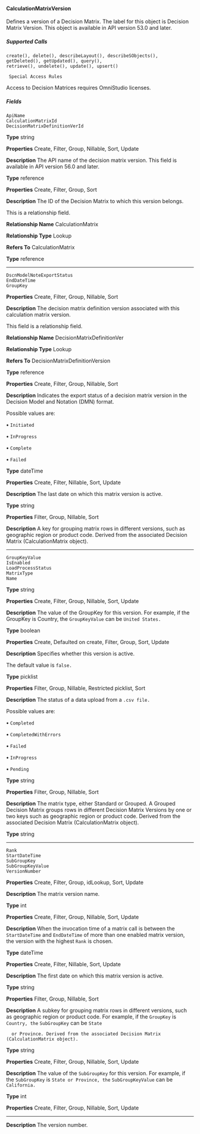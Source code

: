 #### CalculationMatrixVersion

Defines a version of a Decision Matrix. The label for this object is Decision Matrix Version. This object is available in API version 53.0 and
later.

##### Supported Calls
```
create(), delete(), describeLayout(), describeSObjects(), getDeleted(), getUpdated(), query(),
retrieve(), undelete(), update(), upsert()

 Special Access Rules

```
Access to Decision Matrices requires OmniStudio licenses.

##### Fields

```
ApiName
CalculationMatrixId
DecisionMatrixDefinitionVerId

```

**Type**
string

**Properties**
Create, Filter, Group, Nillable, Sort, Update

**Description**
The API name of the decision matrix version. This field is available in API version 56.0 and
later.

**Type**
reference

**Properties**
Create, Filter, Group, Sort

**Description**
The ID of the Decision Matrix to which this version belongs.

This is a relationship field.

**Relationship Name**
CalculationMatrix

**Relationship Type**
Lookup

**Refers To**
CalculationMatrix

**Type**
reference


-----

```
DscnModelNoteExportStatus
EndDateTime
GroupKey

```

**Properties**
Create, Filter, Group, Nillable, Sort

**Description**
The decision matrix definition version associated with this calculation matrix version.

This field is a relationship field.

**Relationship Name**
DecisionMatrixDefinitionVer

**Relationship Type**
Lookup

**Refers To**
DecisionMatrixDefinitionVersion

**Type**
reference

**Properties**
Create, Filter, Group, Nillable, Sort

**Description**
Indicates the export status of a decision matrix version in the Decision Model and Notation
(DMN) format.

Possible values are:

**•** `Initiated`

**•** `InProgress`

**•** `Complete`

**•** `Failed`

**Type**
dateTime

**Properties**
Create, Filter, Nillable, Sort, Update

**Description**
The last date on which this matrix version is active.

**Type**
string

**Properties**
Filter, Group, Nillable, Sort

**Description**
A key for grouping matrix rows in different versions, such as geographic region or product
code. Derived from the associated Decision Matrix (CalculationMatrix object).


-----

```
GroupKeyValue
IsEnabled
LoadProcessStatus
MatrixType
Name

```

**Type**
string

**Properties**
Create, Filter, Group, Nillable, Sort, Update

**Description**
The value of the GroupKey for this version. For example, if the GroupKey is Country,
the `GroupKeyValue` can be `United States.`

**Type**
boolean

**Properties**
Create, Defaulted on create, Filter, Group, Sort, Update

**Description**
Specifies whether this version is active.

The default value is `false.`

**Type**
picklist

**Properties**
Filter, Group, Nillable, Restricted picklist, Sort

**Description**
The status of a data upload from a `.csv file.`

Possible values are:

**•** `Completed`

**•** `CompletedWithErrors`

**•** `Failed`

**•** `InProgress`

**•** `Pending`

**Type**
string

**Properties**
Filter, Group, Nillable, Sort

**Description**
The matrix type, either Standard or Grouped. A Grouped Decision Matrix groups rows
in different Decision Matrix Versions by one or two keys such as geographic region or product
code. Derived from the associated Decision Matrix (CalculationMatrix object).

**Type**
string


-----

```
Rank
StartDateTime
SubGroupKey
SubGroupKeyValue
VersionNumber

```

**Properties**
Create, Filter, Group, idLookup, Sort, Update

**Description**
The matrix version name.

**Type**
int

**Properties**
Create, Filter, Group, Nillable, Sort, Update

**Description**
When the invocation time of a matrix call is between the `StartDateTime` and
`EndDateTime` of more than one enabled matrix version, the version with the highest
`Rank` is chosen.

**Type**
dateTime

**Properties**
Create, Filter, Nillable, Sort, Update

**Description**
The first date on which this matrix version is active.

**Type**
string

**Properties**
Filter, Group, Nillable, Sort

**Description**
A subkey for grouping matrix rows in different versions, such as geographic region or product
code. For example, if the `GroupKey` is `Country, the` `SubGroupKey` can be `State`
```
  or Province. Derived from the associated Decision Matrix (CalculationMatrix object).

```
**Type**
string

**Properties**
Create, Filter, Group, Nillable, Sort, Update

**Description**
The value of the `SubGroupKey` for this version. For example, if the `SubGroupKey` is
`State or Province, the` `SubGroupKeyValue` can be `California.`

**Type**
int

**Properties**
Create, Filter, Group, Nillable, Sort, Update


-----

**Description**
The version number.
